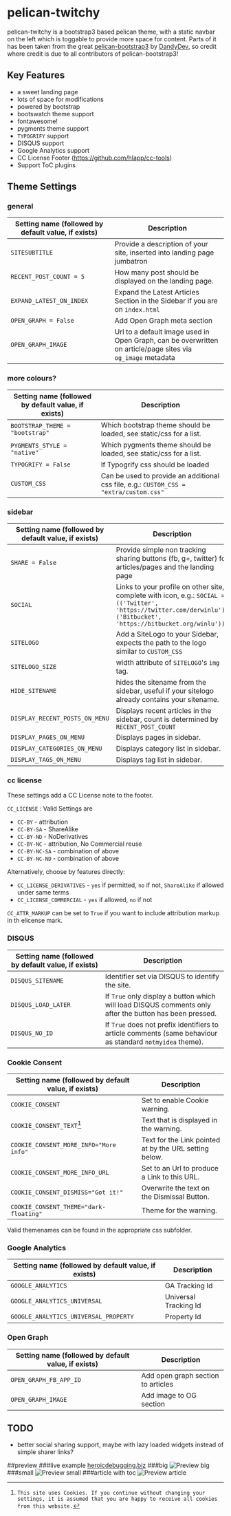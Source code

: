 # pelican-twitchy

pelican-twitchy is a bootstrap3 based pelican theme, with a static navbar on the left which is toggable to provide more space for content. Parts of it has been taken from the great [pelican-bootstrap3](https://github.com/DandyDev/pelican-bootstrap3) by [DandyDev](http://dandydev.net/), so credit where credit is due to all contributors of pelican-bootstrap3!

## Key Features

*    a sweet landing page
*    lots of space for modifications
*    powered by bootstrap
*    bootswatch theme support
*    fontawesome!
*    pygments theme support
*    `TYPOGRIFY` support
*    DISQUS support
*    Google Analytics support
*    CC License Footer (https://github.com/hlapp/cc-tools)
*    Support ToC plugins

## Theme Settings

### general
Setting name (followed by default value, if exists) | Description
--------------------------------------------------- | -----------
`SITESUBTITLE` | Provide a description of your site, inserted into landing page jumbatron
`RECENT_POST_COUNT = 5` | How many post should be displayed on the landing page.
`EXPAND_LATEST_ON_INDEX` | Expand the Latest Articles Section in the Sidebar if you are on `index.html`
`OPEN_GRAPH = False` | Add Open Graph meta section
`OPEN_GRAPH_IMAGE` | Url to a default image used in Open Graph, can be overwritten on article/page sites via `og_image` metadata

### more colours?
Setting name (followed by default value, if exists) | Description
--------------------------------------------------- | -----------
`BOOTSTRAP_THEME = "bootstrap"` | Which bootstrap theme should be loaded, see static/css for a list.
`PYGMENTS_STYLE = "native"` | Which pygments theme should be loaded, see static/css for a list.
`TYPOGRIFY = False` | If Typogrify css should be loaded
`CUSTOM_CSS` | Can be used to provide an additional css file, e.g.: `CUSTOM_CSS = "extra/custom.css"`

### sidebar
Setting name (followed by default value, if exists) | Description
--------------------------------------------------- | -----------
`SHARE = False` | Provide simple non tracking sharing buttons (fb, g+, twitter) for articles/pages and the landing page
`SOCIAL` | Links to your profile on other site, complete with icon, e.g.: `SOCIAL = (('Twitter', 'https://twitter.com/derwinlu'), ('Bitbucket', 'https://bitbucket.org/winlu'))`
`SITELOGO` | Add a SiteLogo to your Sidebar, expects the path to the logo similar to `CUSTOM_CSS`
`SITELOGO_SIZE` | width attribute of `SITELOGO`'s `img` tag.
`HIDE_SITENAME` | hides the sitename from the sidebar, useful if your sitelogo already contains your sitename.
`DISPLAY_RECENT_POSTS_ON_MENU` | Displays recent articles in the sidebar, count is determined by `RECENT_POST_COUNT`
`DISPLAY_PAGES_ON_MENU` | Displays pages in sidebar.
`DISPLAY_CATEGORIES_ON_MENU` | Displays category list in sidebar.
`DISPLAY_TAGS_ON_MENU` | Displays tag list in sidebar.

### cc license
These settings add a CC License note to the footer.

`CC_LICENSE` : Valid Settings are
*   `CC-BY` - attribution
*   `CC-BY-SA` - ShareAlike
*   `CC-BY-ND` - NoDerivatives
*   `CC-BY-NC` - attribution, No Commercial reuse
*   `CC-BY-NC-SA` - combination of above
*   `CC-BY-NC-ND` - combination of above

Alternatively, choose by features directly:
*   `CC_LICENSE_DERIVATIVES` - `yes` if permitted, `no` if not, `ShareAlike` if allowed under same terms
*   `CC_LICENSE_COMMERCIAL` - `yes` if allowed, `no` if not

`CC_ATTR_MARKUP` can be set to `True` if you want to include attribution markup in th elicense mark.

### DISQUS
Setting name (followed by default value, if exists) | Description
--------------------------------------------------- | -----------
`DISQUS_SITENAME` | Identifier set via DISQUS to identify the site.
`DISQUS_LOAD_LATER` | If `True` only display a button which will load DISQUS comments only after the button has been pressed.
`DISQUS_NO_ID` | If `True` does not prefix identifiers to article comments (same behaviour as standard `notmyidea` theme).

### Cookie Consent
Setting name (followed by default value, if exists) | Description
--------------------------------------------------- | -----------
`COOKIE_CONSENT` | Set to enable Cookie warning.
`COOKIE_CONSENT_TEXT`[^cookieConsentText] | Text that is displayed in the warning.
`COOKIE_CONSENT_MORE_INFO="More info"` | Text for the Link pointed at by the URL setting below.
`COOKIE_CONSENT_MORE_INFO_URL` | Set to an Url to produce a Link to this URL.
`COOKIE_CONSENT_DISMISS="Got it!"` | Overwrite the text on the Dismissal Button.
`COOKIE_CONSENT_THEME="dark-floating"` | Theme for the warning.

Valid themenames can be found in the appropriate css subfolder.

[^cookieConsentText]: `This site uses Cookies. If you continue without changing your settings, it is assumed that you are happy to receive all cookies from this website.`

### Google Analytics
Setting name (followed by default value, if exists) | Description
--------------------------------------------------- | -----------
`GOOGLE_ANALYTICS` | GA Tracking Id
`GOOGLE_ANALYTICS_UNIVERSAL` | Universal Tracking Id
`GOOGLE_ANALYTICS_UNIVERSAL_PROPERTY` | Property Id

### Open Graph
Setting name (followed by default value, if exists) | Description
--------------------------------------------------- | -----------
`OPEN_GRAPH_FB_APP_ID` | Add open graph section to articles
`OPEN_GRAPH_IMAGE` | Add image to OG section


## TODO
*    better social sharing support, maybe with lazy loaded widgets instead of simple sharer links?

##preview 
###live example
[heroicdebugging.biz](http://www.heroicdebugging.biz)
###big
![Preview big](/preview_big.PNG)
###small
![Preview small](/preview_small.PNG)
###article with toc
![Preview article](/preview_article.PNG)
